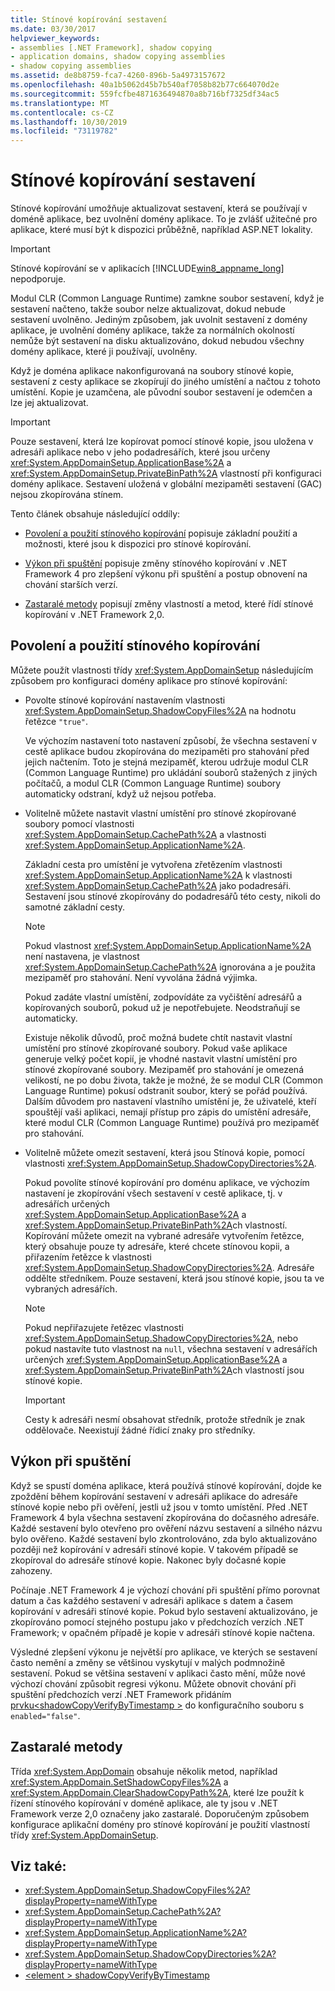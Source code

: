 ```yaml
---
title: Stínové kopírování sestavení
ms.date: 03/30/2017
helpviewer_keywords:
- assemblies [.NET Framework], shadow copying
- application domains, shadow copying assemblies
- shadow copying assemblies
ms.assetid: de8b8759-fca7-4260-896b-5a4973157672
ms.openlocfilehash: 40a1b5062d45b7b540af7058b82b77c664070d2e
ms.sourcegitcommit: 559fcfbe4871636494870a8b716bf7325df34ac5
ms.translationtype: MT
ms.contentlocale: cs-CZ
ms.lasthandoff: 10/30/2019
ms.locfileid: "73119782"
---
```

# <a name="shadow-copying-assemblies"></a>Stínové kopírování sestavení

Stínové kopírování umožňuje aktualizovat sestavení, která se používají v doméně aplikace, bez uvolnění domény aplikace. To je zvlášť užitečné pro aplikace, které musí být k dispozici průběžně, například ASP.NET lokality.

> [!IMPORTANT]
> Stínové kopírování se v aplikacích [!INCLUDE[win8_appname_long](../../../includes/win8-appname-long-md.md)] nepodporuje.

Modul CLR (Common Language Runtime) zamkne soubor sestavení, když je sestavení načteno, takže soubor nelze aktualizovat, dokud nebude sestavení uvolněno. Jediným způsobem, jak uvolnit sestavení z domény aplikace, je uvolnění domény aplikace, takže za normálních okolností nemůže být sestavení na disku aktualizováno, dokud nebudou všechny domény aplikace, které ji používají, uvolněny.

Když je doména aplikace nakonfigurovaná na soubory stínové kopie, sestavení z cesty aplikace se zkopírují do jiného umístění a načtou z tohoto umístění. Kopie je uzamčena, ale původní soubor sestavení je odemčen a lze jej aktualizovat.

> [!IMPORTANT]
> Pouze sestavení, která lze kopírovat pomocí stínové kopie, jsou uložena v adresáři aplikace nebo v jeho podadresářích, které jsou určeny <xref:System.AppDomainSetup.ApplicationBase%2A> a <xref:System.AppDomainSetup.PrivateBinPath%2A> vlastností při konfiguraci domény aplikace. Sestavení uložená v globální mezipaměti sestavení (GAC) nejsou zkopírována stínem.

Tento článek obsahuje následující oddíly:

- [Povolení a použití stínového kopírování](#EnablingAndUsing) popisuje základní použití a možnosti, které jsou k dispozici pro stínové kopírování.

- [Výkon při spuštění](#StartupPerformance) popisuje změny stínového kopírování v .NET Framework 4 pro zlepšení výkonu při spuštění a postup obnovení na chování starších verzí.

- [Zastaralé metody](#ObsoleteMethods) popisují změny vlastností a metod, které řídí stínové kopírování v .NET Framework 2,0.

<a name="EnablingAndUsing"></a>

## <a name="enabling-and-using-shadow-copying"></a>Povolení a použití stínového kopírování

Můžete použít vlastnosti třídy <xref:System.AppDomainSetup> následujícím způsobem pro konfiguraci domény aplikace pro stínové kopírování:

- Povolte stínové kopírování nastavením vlastnosti <xref:System.AppDomainSetup.ShadowCopyFiles%2A> na hodnotu řetězce `"true"`.

  Ve výchozím nastavení toto nastavení způsobí, že všechna sestavení v cestě aplikace budou zkopírována do mezipaměti pro stahování před jejich načtením. Toto je stejná mezipaměť, kterou udržuje modul CLR (Common Language Runtime) pro ukládání souborů stažených z jiných počítačů, a modul CLR (Common Language Runtime) soubory automaticky odstraní, když už nejsou potřeba.

- Volitelně můžete nastavit vlastní umístění pro stínové zkopírované soubory pomocí vlastnosti <xref:System.AppDomainSetup.CachePath%2A> a vlastnosti <xref:System.AppDomainSetup.ApplicationName%2A>.

  Základní cesta pro umístění je vytvořena zřetězením vlastnosti <xref:System.AppDomainSetup.ApplicationName%2A> k vlastnosti <xref:System.AppDomainSetup.CachePath%2A> jako podadresáři. Sestavení jsou stínové zkopírovány do podadresářů této cesty, nikoli do samotné základní cesty.

  > [!NOTE]
  > Pokud vlastnost <xref:System.AppDomainSetup.ApplicationName%2A> není nastavena, je vlastnost <xref:System.AppDomainSetup.CachePath%2A> ignorována a je použita mezipaměť pro stahování. Není vyvolána žádná výjimka.

  Pokud zadáte vlastní umístění, zodpovídáte za vyčištění adresářů a kopírovaných souborů, pokud už je nepotřebujete. Neodstraňují se automaticky.

  Existuje několik důvodů, proč možná budete chtít nastavit vlastní umístění pro stínové zkopírované soubory. Pokud vaše aplikace generuje velký počet kopií, je vhodné nastavit vlastní umístění pro stínové zkopírované soubory. Mezipaměť pro stahování je omezená velikostí, ne po dobu života, takže je možné, že se modul CLR (Common Language Runtime) pokusí odstranit soubor, který se pořád používá. Dalším důvodem pro nastavení vlastního umístění je, že uživatelé, kteří spouštějí vaši aplikaci, nemají přístup pro zápis do umístění adresáře, které modul CLR (Common Language Runtime) používá pro mezipaměť pro stahování.

- Volitelně můžete omezit sestavení, která jsou Stínová kopie, pomocí vlastnosti <xref:System.AppDomainSetup.ShadowCopyDirectories%2A>.

  Pokud povolíte stínové kopírování pro doménu aplikace, ve výchozím nastavení je zkopírování všech sestavení v cestě aplikace, tj. v adresářích určených <xref:System.AppDomainSetup.ApplicationBase%2A> a <xref:System.AppDomainSetup.PrivateBinPath%2A>ch vlastností. Kopírování můžete omezit na vybrané adresáře vytvořením řetězce, který obsahuje pouze ty adresáře, které chcete stínovou kopii, a přiřazením řetězce k vlastnosti <xref:System.AppDomainSetup.ShadowCopyDirectories%2A>. Adresáře oddělte středníkem. Pouze sestavení, která jsou stínové kopie, jsou ta ve vybraných adresářích.

  > [!NOTE]
  > Pokud nepřiřazujete řetězec vlastnosti <xref:System.AppDomainSetup.ShadowCopyDirectories%2A>, nebo pokud nastavíte tuto vlastnost na `null`, všechna sestavení v adresářích určených <xref:System.AppDomainSetup.ApplicationBase%2A> a <xref:System.AppDomainSetup.PrivateBinPath%2A>ch vlastností jsou stínové kopie.

  > [!IMPORTANT]
  > Cesty k adresáři nesmí obsahovat středník, protože středník je znak oddělovače. Neexistují žádné řídicí znaky pro středníky.

<a name="StartupPerformance"></a>

## <a name="startup-performance"></a>Výkon při spuštění

Když se spustí doména aplikace, která používá stínové kopírování, dojde ke zpoždění během kopírování sestavení v adresáři aplikace do adresáře stínové kopie nebo při ověření, jestli už jsou v tomto umístění. Před .NET Framework 4 byla všechna sestavení zkopírována do dočasného adresáře. Každé sestavení bylo otevřeno pro ověření názvu sestavení a silného názvu bylo ověřeno. Každé sestavení bylo zkontrolováno, zda bylo aktualizováno později než kopírování v adresáři stínové kopie. V takovém případě se zkopíroval do adresáře stínové kopie. Nakonec byly dočasné kopie zahozeny.

Počínaje .NET Framework 4 je výchozí chování při spuštění přímo porovnat datum a čas každého sestavení v adresáři aplikace s datem a časem kopírování v adresáři stínové kopie. Pokud bylo sestavení aktualizováno, je zkopírováno pomocí stejného postupu jako v předchozích verzích .NET Framework; v opačném případě je kopie v adresáři stínové kopie načtena.

Výsledné zlepšení výkonu je největší pro aplikace, ve kterých se sestavení často nemění a změny se většinou vyskytují v malých podmnožině sestavení. Pokud se většina sestavení v aplikaci často mění, může nové výchozí chování způsobit regresi výkonu. Můžete obnovit chování při spuštění předchozích verzí .NET Framework přidáním [prvku\<shadowCopyVerifyByTimestamp >](../configure-apps/file-schema/runtime/shadowcopyverifybytimestamp-element.md) do konfiguračního souboru s `enabled="false"`.

<a name="ObsoleteMethods"></a>

## <a name="obsolete-methods"></a>Zastaralé metody

Třída <xref:System.AppDomain> obsahuje několik metod, například <xref:System.AppDomain.SetShadowCopyFiles%2A> a <xref:System.AppDomain.ClearShadowCopyPath%2A>, které lze použít k řízení stínového kopírování v doméně aplikace, ale ty jsou v .NET Framework verze 2,0 označeny jako zastaralé. Doporučeným způsobem konfigurace aplikační domény pro stínové kopírování je použití vlastností třídy <xref:System.AppDomainSetup>.

## <a name="see-also"></a>Viz také:

- <xref:System.AppDomainSetup.ShadowCopyFiles%2A?displayProperty=nameWithType>
- <xref:System.AppDomainSetup.CachePath%2A?displayProperty=nameWithType>
- <xref:System.AppDomainSetup.ApplicationName%2A?displayProperty=nameWithType>
- <xref:System.AppDomainSetup.ShadowCopyDirectories%2A?displayProperty=nameWithType>
- [\<element > shadowCopyVerifyByTimestamp](../configure-apps/file-schema/runtime/shadowcopyverifybytimestamp-element.md)
